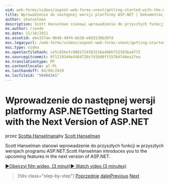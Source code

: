 ```yaml
---
uid: web-forms/videos/aspnet-web-forms-vnext/getting-started-with-the-next-version-of-aspnet
title: Wprowadzenie do następnej wersji platformy ASP.NET | Dokumentacja firmy Microsoft
author: shanselman
description: Scott Hanselman stanowi wprowadzenie do przyszłych funkcji w przyszłych wersjach programu ASP.NET.
ms.author: riande
ms.date: 11/18/2011
ms.assetid: ebe337ae-9646-49f4-bb38-e6d3138b39fd
msc.legacyurl: /web-forms/videos/aspnet-web-forms-vnext/getting-started-with-the-next-version-of-aspnet
msc.type: video
ms.openlocfilehash: ce5c65befc9861724f63216a486b7523d3ba4772
ms.sourcegitcommit: 0f1119340e4464720cfd16d0ff15764746ea1fea
ms.translationtype: MT
ms.contentlocale: pl-PL
ms.lasthandoff: 04/09/2019
ms.locfileid: "59404341"
---
```

# <a name="getting-started-with-the-next-version-of-aspnet"></a><span data-ttu-id="c1ff9-103">Wprowadzenie do następnej wersji platformy ASP.NET</span><span class="sxs-lookup"><span data-stu-id="c1ff9-103">Getting Started with the Next Version of ASP.NET</span></span>

<span data-ttu-id="c1ff9-104">przez [Scotta Hanselmana](https://github.com/shanselman)</span><span class="sxs-lookup"><span data-stu-id="c1ff9-104">by [Scott Hanselman](https://github.com/shanselman)</span></span>

<span data-ttu-id="c1ff9-105">Scott Hanselman stanowi wprowadzenie do przyszłych funkcji w przyszłych wersjach programu ASP.NET.</span><span class="sxs-lookup"><span data-stu-id="c1ff9-105">Scott Hanselman introduces you to the upcoming features in the next version of ASP.NET.</span></span>

[<span data-ttu-id="c1ff9-106">&#9654;Obejrzyj film wideo, (3 minut)</span><span class="sxs-lookup"><span data-stu-id="c1ff9-106">&#9654; Watch video (3 minutes)</span></span>](https://channel9.msdn.com/Blogs/ASP-NET-Site-Videos/getting-started-with-the-next-version-of-aspnet)

> [!div class="step-by-step"]
> <span data-ttu-id="c1ff9-107">[Poprzednie](aspnet-vnext-videos-bundling-and-minification.md)
> [dalej](aspnet-and-web-tools-20122.md)</span><span class="sxs-lookup"><span data-stu-id="c1ff9-107">[Previous](aspnet-vnext-videos-bundling-and-minification.md)
[Next](aspnet-and-web-tools-20122.md)</span></span>
